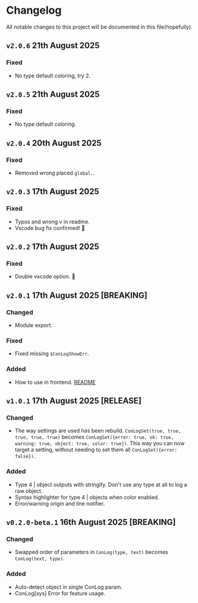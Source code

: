 # Changelog
All notable changes to this project will be documented in this file(hopefully).

## `v2.0.6` 21th August 2025
### Fixed
- No type default coloring, try 2.

## `v2.0.5` 21th August 2025
### Fixed
- No type default coloring.

## `v2.0.4` 20th August 2025
### Fixed
- Removed wrong placed `global.`.

## `v2.0.3` 17th August 2025
### Fixed
- Typos and wrong v in readme.
- Vscode bug fix confirmed! 🍺

## `v2.0.2` 17th August 2025
### Fixed
- Double vscode option. 🤞

## `v2.0.1` 17th August 2025 [BREAKING]
### Changed
- Module export.

### Fixed
- Fixed missing `$ConLogShowErr`.

### Added
- How to use in frontend. [README](https://github.com/codump/conlog#how-to-use-in-frontend)

## `v1.0.1` 17th August 2025 [RELEASE]
### Changed
- The way settings are used has been rebuild. `ConLogSet(true, true, true, true, true)` becomes `ConLogSet({error: true, ok: true, warning: true, object: true, color: true})`. This way you can now target a setting, without needing to set them all `ConLogSet({error: false})`. 
### Added
- Type 4 | object outputs with stringify. Don't use any type at all to log a raw object.
- Syntax highlighter for type 4 | objects when color enabled.
- Error/warning origin and line notifier.

## `v0.2.0-beta.1` 16th August 2025 [BREAKING]
### Changed
- Swapped order of parameters in `ConLog(type, text)` becomes `ConLog(text, type)`.

### Added
- Auto-detect object in single ConLog param.
- ConLog[sys] Error for feature usage.